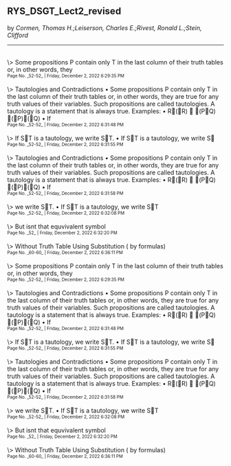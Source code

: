 ## RYS_DSGT_Lect2_revised
by _Cormen, Thomas H.;Leiserson, Charles E.;Rivest, Ronald L.;Stein, Clifford_
____
<br>
\> Some propositions P contain only T in the last column of their truth tables or, in other words, they <br>
<font size="0.1">Page No.  _52-52_ | Friday, December 2, 2022 6:29:35 PM </font><br><br>\> Tautologies and Contradictions • Some propositions P contain only T in the last column of their truth tables or, in other words, they are true for any truth values of their variables. Such propositions are called tautologies. A tautology is a statement that is always true. Examples: • R(R)  (PQ) (P)(Q) • If <br>
<font size="0.1">Page No.  _52-52_ | Friday, December 2, 2022 6:31:48 PM </font><br><br>\> If ST is a tautology, we write ST. • If ST is a tautology, we write S <br>
<font size="0.1">Page No.  _52-52_ | Friday, December 2, 2022 6:31:55 PM </font><br><br>\> Tautologies and Contradictions • Some propositions P contain only T in the last column of their truth tables or, in other words, they are true for any truth values of their variables. Such propositions are called tautologies. A tautology is a statement that is always true. Examples: • R(R)  (PQ) (P)(Q) • If <br>
<font size="0.1">Page No.  _52-52_ | Friday, December 2, 2022 6:31:58 PM </font><br><br>\> we write ST. • If ST is a tautology, we write ST <br>
<font size="0.1">Page No.  _52-52_ | Friday, December 2, 2022 6:32:08 PM </font><br><br>\> But isnt that equvivalent symbol <br>
<font size="0.1">Page No.  _52_ | Friday, December 2, 2022 6:32:20 PM </font><br><br>\> Without Truth Table Using Substitution ( by formulas) <br>
<font size="0.1">Page No.  _60-60_ | Friday, December 2, 2022 6:36:11 PM </font><br><br>\> Some propositions P contain only T in the last column of their truth tables or, in other words, they <br>
<font size="0.1">Page No.  _52-52_ | Friday, December 2, 2022 6:29:35 PM </font><br><br>\> Tautologies and Contradictions • Some propositions P contain only T in the last column of their truth tables or, in other words, they are true for any truth values of their variables. Such propositions are called tautologies. A tautology is a statement that is always true. Examples: • R(R)  (PQ) (P)(Q) • If <br>
<font size="0.1">Page No.  _52-52_ | Friday, December 2, 2022 6:31:48 PM </font><br><br>\> If ST is a tautology, we write ST. • If ST is a tautology, we write S <br>
<font size="0.1">Page No.  _52-52_ | Friday, December 2, 2022 6:31:55 PM </font><br><br>\> Tautologies and Contradictions • Some propositions P contain only T in the last column of their truth tables or, in other words, they are true for any truth values of their variables. Such propositions are called tautologies. A tautology is a statement that is always true. Examples: • R(R)  (PQ) (P)(Q) • If <br>
<font size="0.1">Page No.  _52-52_ | Friday, December 2, 2022 6:31:58 PM </font><br><br>\> we write ST. • If ST is a tautology, we write ST <br>
<font size="0.1">Page No.  _52-52_ | Friday, December 2, 2022 6:32:08 PM </font><br><br>\> But isnt that equvivalent symbol <br>
<font size="0.1">Page No.  _52_ | Friday, December 2, 2022 6:32:20 PM </font><br><br>\> Without Truth Table Using Substitution ( by formulas) <br>
<font size="0.1">Page No.  _60-60_ | Friday, December 2, 2022 6:36:11 PM </font><br><br>